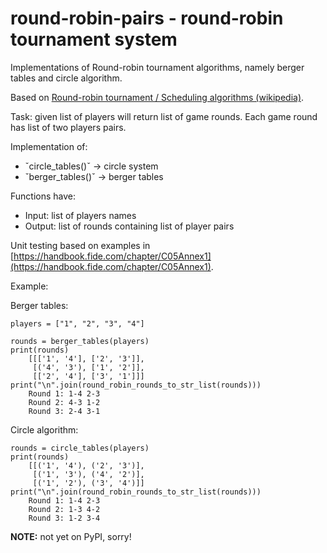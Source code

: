 # round-robin-pairs - round-robin tournament system

Implementations of Round-robin tournament algorithms, namely  berger tables and circle algorithm.

Based on [Round-robin tournament / Scheduling algorithms (wikipedia)](https://en.wikipedia.org/wiki/Round-robin_tournament#Scheduling_algorithm).

Task: given list of players will return list of game rounds. Each game round
has list of two players pairs.

Implementation of:
 * ˇcircle_tables()ˇ -> circle system
 * ˇberger_tables()ˇ -> berger tables

Functions have:
 * Input: list of players names
 * Output: list of rounds containing list of player pairs

Unit testing based on examples in [https://handbook.fide.com/chapter/C05Annex1](https://handbook.fide.com/chapter/C05Annex1).

Example:

Berger tables:

    players = ["1", "2", "3", "4"]

    rounds = berger_tables(players)
    print(rounds)
        [[['1', '4'], ['2', '3']],
         [('4', '3'), ['1', '2']],
         [['2', '4'], ['3', '1']]]
    print("\n".join(round_robin_rounds_to_str_list(rounds)))
        Round 1: 1-4 2-3
        Round 2: 4-3 1-2
        Round 3: 2-4 3-1
    
Circle algorithm:

    rounds = circle_tables(players)
    print(rounds)
        [[('1', '4'), ('2', '3')],
         [('1', '3'), ('4', '2')],
         [('1', '2'), ('3', '4')]]
    print("\n".join(round_robin_rounds_to_str_list(rounds)))
        Round 1: 1-4 2-3
        Round 2: 1-3 4-2
        Round 3: 1-2 3-4

**NOTE:** not yet on PyPI, sorry!
